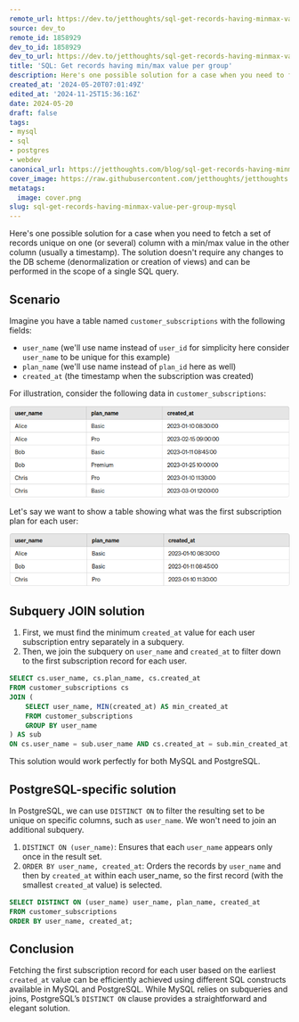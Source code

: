 ```yaml
---
remote_url: https://dev.to/jetthoughts/sql-get-records-having-minmax-value-per-group-2cnh
source: dev_to
remote_id: 1858929
dev_to_id: 1858929
dev_to_url: https://dev.to/jetthoughts/sql-get-records-having-minmax-value-per-group-2cnh
title: 'SQL: Get records having min/max value per group'
description: Here's one possible solution for a case when you need to fetch a set of records unique on one (or...
created_at: '2024-05-20T07:01:49Z'
edited_at: '2024-11-25T15:36:16Z'
date: 2024-05-20
draft: false
tags:
- mysql
- sql
- postgres
- webdev
canonical_url: https://jetthoughts.com/blog/sql-get-records-having-minmax-value-per-group-mysql/
cover_image: https://raw.githubusercontent.com/jetthoughts/jetthoughts.github.io/master/content/blog/sql-get-records-having-minmax-value-per-group-mysql/cover.png
metatags:
  image: cover.png
slug: sql-get-records-having-minmax-value-per-group-mysql
---
```

Here's one possible solution for a case when you need to fetch a set of records unique on one (or several) column with a min/max value in the other column (usually a timestamp). The solution doesn't require any changes to the DB scheme (denormalization or creation of views) and can be performed in the scope of a single SQL query.

## Scenario

Imagine you have a table named `customer_subscriptions` with the following fields:

- `user_name` (we'll use name instead of `user_id` for simplicity here consider `user_name` to be unique for this example)
- `plan_name` (we'll use name instead of `plan_id` here as well)
- `created_at` (the timestamp when the subscription was created)

For illustration, consider the following data in `customer_subscriptions`:

![Sample customer_subscriptions table](file_0.png)

Let's say we want to show a table showing what was the first subscription plan for each user:

![Desired query result](file_1.png)

## Subquery JOIN solution

1. First, we must find the minimum `created_at` value for each user subscription entry separately in a subquery.
2. Then, we join the subquery on `user_name` and `created_at` to filter down to the first subscription record for each user.

```sql
SELECT cs.user_name, cs.plan_name, cs.created_at
FROM customer_subscriptions cs
JOIN (
    SELECT user_name, MIN(created_at) AS min_created_at
    FROM customer_subscriptions
    GROUP BY user_name
) AS sub
ON cs.user_name = sub.user_name AND cs.created_at = sub.min_created_at;
```

This solution would work perfectly for both MySQL and PostgreSQL.

## PostgreSQL-specific solution

In PostgreSQL, we can use `DISTINCT ON` to filter the resulting set to be unique on specific columns, such as `user_name`. We won't need to join an additional subquery.

1. `DISTINCT ON (user_name)`: Ensures that each `user_name` appears only once in the result set.
2. `ORDER BY user_name, created_at`: Orders the records by `user_name` and then by `created_at` within each user_name, so the first record (with the smallest `created_a`t value) is selected.

```sql
SELECT DISTINCT ON (user_name) user_name, plan_name, created_at
FROM customer_subscriptions
ORDER BY user_name, created_at;
```

## Conclusion

Fetching the first subscription record for each user based on the earliest `created_at` value can be efficiently achieved using different SQL constructs available in MySQL and PostgreSQL. While MySQL relies on subqueries and joins, PostgreSQL’s `DISTINCT ON` clause provides a straightforward and elegant solution.

